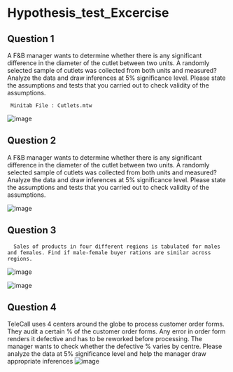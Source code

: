 # Hypothesis_test_Excercise

## Question 1
A F&B manager wants to determine whether there is any significant difference in the diameter of the cutlet between two units. A randomly selected sample of cutlets was collected from both units and measured? Analyze the data and draw inferences at 5% significance level. Please state the assumptions and tests that you carried out to check validity of the assumptions.


     Minitab File : Cutlets.mtw
![image](https://user-images.githubusercontent.com/99672298/158111091-9ce88a4c-fc8c-4d70-b2c5-ae41455a4c15.png)

## Question 2
A F&B manager wants to determine whether there is any significant difference in the diameter of the cutlet between two units. A randomly selected sample of cutlets was collected from both units and measured? Analyze the data and draw inferences at 5% significance level. Please state the assumptions and tests that you carried out to check validity of the assumptions.



![image](https://user-images.githubusercontent.com/99672298/158111114-bd7e872b-bb71-44e9-ae1f-cdd3f113f51a.png)

## Question 3
      Sales of products in four different regions is tabulated for males and females. Find if male-female buyer rations are similar across regions.
![image](https://user-images.githubusercontent.com/99672298/158111131-17759745-9b8c-4701-be65-76bb824b00f5.png)

![image](https://user-images.githubusercontent.com/99672298/158111211-2a7b8953-8e81-4898-8e4f-d751acc18ada.png)

## Question 4
TeleCall uses 4 centers around the globe to process customer order forms. They audit a certain %  of the customer order forms. Any error in order form renders it defective and has to be reworked before processing.  The manager wants to check whether the defective %  varies by centre. Please analyze the data at 5% significance level and help the manager draw appropriate inferences
![image](https://user-images.githubusercontent.com/99672298/158111311-32e403ff-bb8d-4a78-aaa5-c1eaf4972005.png)
